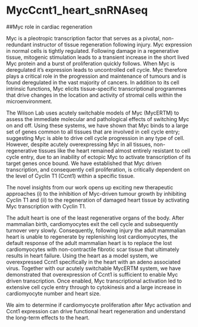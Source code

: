 # MycCcnt1_heart_snRNAseq
##Myc role in cardiac regeneration

Myc is a pleotropic transcription factor that serves as a pivotal, non-redundant instructor of tissue regeneration following injury. Myc expression in normal cells is tightly regulated. Following damage in a regenerative tissue, mitogenic stimulation leads to a transient increase in the short lived Myc protein and a burst of proliferation quickly follows. When Myc is deregulated it’s expression leads to uncontrolled cell cycle. Myc therefore plays a critical role in the progression and maintenance of tumours and is found deregulated in the vast majority of cancers. In addition to its cell intrinsic functions, Myc elicits tissue-specific transcriptional programmes that drive changes in the location and activity of stromal cells within the microenvironment.

The Wilson Lab uses acutely switchable models of Myc (MycERTM) to assess the immediate molecular and pathological effects of switching Myc on and off. Using these systems, we have shown that Myc binds to a large set of genes common to all tissues that are involved in cell cycle entry; suggesting Myc is able to drive cell cycle progression in any type of cell. However, despite acutely overexpressing Myc in all tissues, non-regenerative tissues like the heart remained almost entirely resistant to cell cycle entry, due to an inability of ectopic Myc to activate transcription of its target genes once bound. We have established that Myc driven transcription, and consequently cell proliferation, is critically dependent on the level of Cyclin T1 (Ccnt1) within a specific tissue.

The novel insights from our work opens up exciting new therapeutic approaches (i) to the inhibition of Myc-driven tumour growth by inhibiting Cyclin T1 and (ii) to the regeneration of damaged heart tissue by activating Myc transcription with Cyclin T1.


The adult heart is one of the least regenerative organs of the body. After mammalian birth, cardiomyocytes exit the cell cycle and subsequently turnover very slowly. Consequently, following injury the adult mammalian heart is unable to regenerate by replenishing lost cardiomyocytes, the default response of the adult mammalian heart is to replace the lost cardiomyocytes with non-contractile fibrotic scar tissue that ultimately results in heart failure. Using the heart as a model system, we overexpressed Ccnt1 specifically in the heart with an adeno associated virus. Together with our acutely switchable MycERTM system, we have demonstrated that overexpression of Ccnt1 is sufficient to enable Myc driven transcription. Once enabled, Myc transcriptional activation led to extensive cell cycle entry through to cytokinesis and a large increase in cardiomyocyte number and heart size.

We aim to determine if cardiomyocyte proliferation after Myc activation and Ccnt1 expression can drive functional heart regeneration and understand the long-term effects to the heart.
